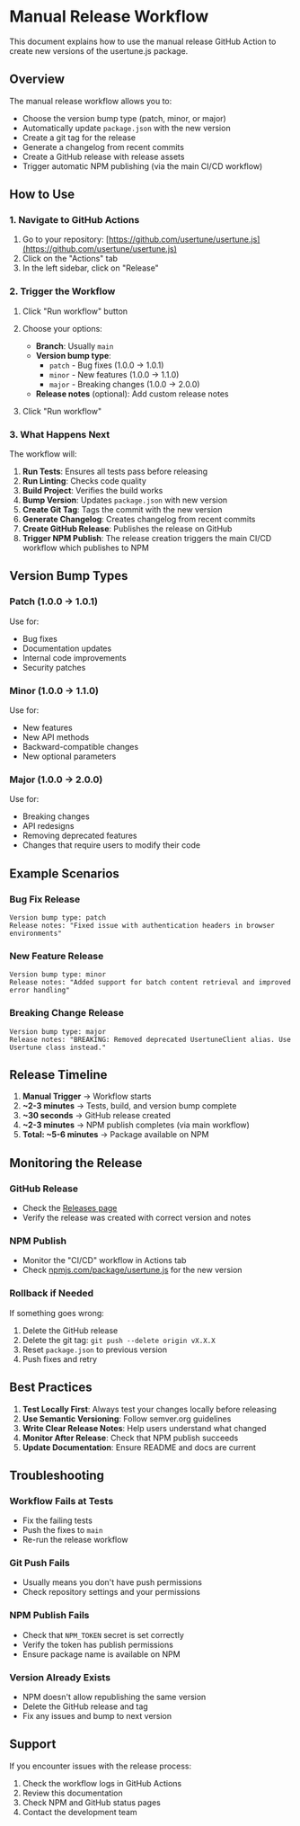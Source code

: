# Manual Release Workflow

This document explains how to use the manual release GitHub Action to create new versions of the usertune.js package.

## Overview

The manual release workflow allows you to:
- Choose the version bump type (patch, minor, or major)
- Automatically update `package.json` with the new version
- Create a git tag for the release
- Generate a changelog from recent commits
- Create a GitHub release with release assets
- Trigger automatic NPM publishing (via the main CI/CD workflow)

## How to Use

### 1. Navigate to GitHub Actions

1. Go to your repository: [https://github.com/usertune/usertune.js](https://github.com/usertune/usertune.js)
2. Click on the "Actions" tab
3. In the left sidebar, click on "Release"

### 2. Trigger the Workflow

1. Click "Run workflow" button
2. Choose your options:
   - **Branch**: Usually `main`
   - **Version bump type**: 
     - `patch` - Bug fixes (1.0.0 → 1.0.1)
     - `minor` - New features (1.0.0 → 1.1.0)
     - `major` - Breaking changes (1.0.0 → 2.0.0)
   - **Release notes** (optional): Add custom release notes

3. Click "Run workflow"

### 3. What Happens Next

The workflow will:

1. **Run Tests**: Ensures all tests pass before releasing
2. **Run Linting**: Checks code quality
3. **Build Project**: Verifies the build works
4. **Bump Version**: Updates `package.json` with new version
5. **Create Git Tag**: Tags the commit with the new version
6. **Generate Changelog**: Creates changelog from recent commits
7. **Create GitHub Release**: Publishes the release on GitHub
8. **Trigger NPM Publish**: The release creation triggers the main CI/CD workflow which publishes to NPM

## Version Bump Types

### Patch (1.0.0 → 1.0.1)
Use for:
- Bug fixes
- Documentation updates
- Internal code improvements
- Security patches

### Minor (1.0.0 → 1.1.0)
Use for:
- New features
- New API methods
- Backward-compatible changes
- New optional parameters

### Major (1.0.0 → 2.0.0)
Use for:
- Breaking changes
- API redesigns
- Removing deprecated features
- Changes that require users to modify their code

## Example Scenarios

### Bug Fix Release
```
Version bump type: patch
Release notes: "Fixed issue with authentication headers in browser environments"
```

### New Feature Release
```
Version bump type: minor
Release notes: "Added support for batch content retrieval and improved error handling"
```

### Breaking Change Release
```
Version bump type: major
Release notes: "BREAKING: Removed deprecated UsertuneClient alias. Use Usertune class instead."
```

## Release Timeline

1. **Manual Trigger** → Workflow starts
2. **~2-3 minutes** → Tests, build, and version bump complete
3. **~30 seconds** → GitHub release created
4. **~2-3 minutes** → NPM publish completes (via main workflow)
5. **Total: ~5-6 minutes** → Package available on NPM

## Monitoring the Release

### GitHub Release
- Check the [Releases page](https://github.com/usertune/usertune.js/releases)
- Verify the release was created with correct version and notes

### NPM Publish
- Monitor the "CI/CD" workflow in Actions tab
- Check [npmjs.com/package/usertune.js](https://npmjs.com/package/usertune.js) for the new version

### Rollback if Needed
If something goes wrong:
1. Delete the GitHub release
2. Delete the git tag: `git push --delete origin vX.X.X`
3. Reset `package.json` to previous version
4. Push fixes and retry

## Best Practices

1. **Test Locally First**: Always test your changes locally before releasing
2. **Use Semantic Versioning**: Follow semver.org guidelines
3. **Write Clear Release Notes**: Help users understand what changed
4. **Monitor After Release**: Check that NPM publish succeeds
5. **Update Documentation**: Ensure README and docs are current

## Troubleshooting

### Workflow Fails at Tests
- Fix the failing tests
- Push the fixes to `main`
- Re-run the release workflow

### Git Push Fails
- Usually means you don't have push permissions
- Check repository settings and your permissions

### NPM Publish Fails
- Check that `NPM_TOKEN` secret is set correctly
- Verify the token has publish permissions
- Ensure package name is available on NPM

### Version Already Exists
- NPM doesn't allow republishing the same version
- Delete the GitHub release and tag
- Fix any issues and bump to next version

## Support

If you encounter issues with the release process:
1. Check the workflow logs in GitHub Actions
2. Review this documentation
3. Check NPM and GitHub status pages
4. Contact the development team 